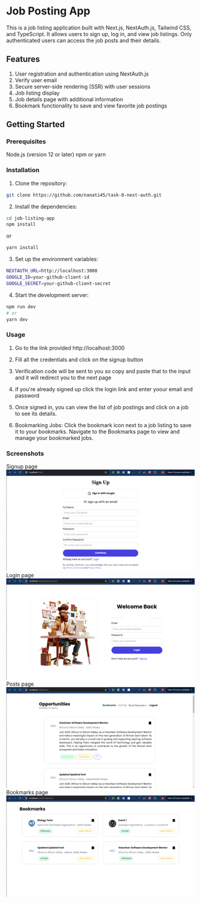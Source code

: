 # Job Posting App

This is a job listing application built with Next.js, NextAuth.js, Tailwind CSS, and TypeScript. It allows users to sign up, log in, and view job listings. Only authenticated users can access the job posts and their details.

## Features

1. User registration and authentication using NextAuth.js
2. Verify user email
3. Secure server-side rendering (SSR) with user sessions
4. Job listing display
5. Job details page with additional information
6. Bookmark functionality to save and view favorite job postings

## Getting Started

### Prerequisites

Node.js (version 12 or later)
npm or yarn

### Installation

1. Clone the repository:

```bash
git clone https://github.com/nanati45/task-8-next-auth.git
```

2. Install the dependencies:

```bash
cd job-listing-app
npm install
```

or

```bash
yarn install
```

3. Set up the environment variables:

```bash
NEXTAUTH_URL=http://localhost:3000
GOOGLE_ID=your-github-client-id
GOOGLE_SECRET=your-github-client-secret
```

4. Start the development server:

```bash
npm run dev
# or
yarn dev
```

### Usage

1. Go to the link provided http://localhost:3000
2. Fill all the credentials and click on the signup button
3. Verification code will be sent to you so copy and paste that to the input and it will redirect you to the next page
4. if you're already signed up click the login link and enter yoour email and password

5. Once signed in, you can view the list of job postings and click on a job to see its details.
6. Bookmarking Jobs:
   Click the bookmark icon next to a job listing to save it to your bookmarks.
   Navigate to the Bookmarks page to view and manage your bookmarked jobs.

### Screenshots

Signup page
![signup ](public/image/signup.png)
Login page
![login](public/image/login.png)
Posts page
![posts](public/image/posts.png)
Bookmarks page
![bookmarks](public/image/bookmarks.png)
